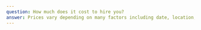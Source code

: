 ```yaml
---
question: How much does it cost to hire you?
answer: Prices vary depending on many factors including date, location, duration, special requests, etc. The best way to get an accurate price is to <a href="#">get in touch with Anna</a> and share your wedding's details.
---
```

